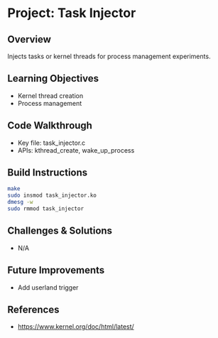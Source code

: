 # Project: Task Injector

## Overview
Injects tasks or kernel threads for process management experiments.

## Learning Objectives
- Kernel thread creation
- Process management

## Code Walkthrough
- Key file: task_injector.c
- APIs: kthread_create, wake_up_process

## Build Instructions
```bash
make
sudo insmod task_injector.ko
dmesg -w
sudo rmmod task_injector
```

## Challenges & Solutions
- N/A

## Future Improvements
- Add userland trigger

## References
- https://www.kernel.org/doc/html/latest/
